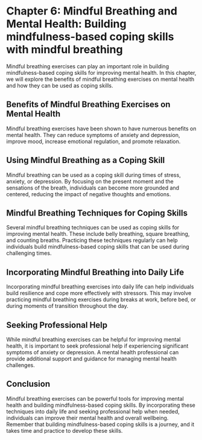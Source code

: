 Chapter 6: Mindful Breathing and Mental Health: Building mindfulness-based coping skills with mindful breathing
===============================================================================================================

Mindful breathing exercises can play an important role in building mindfulness-based coping skills for improving mental health. In this chapter, we will explore the benefits of mindful breathing exercises on mental health and how they can be used as coping skills.

Benefits of Mindful Breathing Exercises on Mental Health
--------------------------------------------------------

Mindful breathing exercises have been shown to have numerous benefits on mental health. They can reduce symptoms of anxiety and depression, improve mood, increase emotional regulation, and promote relaxation.

Using Mindful Breathing as a Coping Skill
-----------------------------------------

Mindful breathing can be used as a coping skill during times of stress, anxiety, or depression. By focusing on the present moment and the sensations of the breath, individuals can become more grounded and centered, reducing the impact of negative thoughts and emotions.

Mindful Breathing Techniques for Coping Skills
----------------------------------------------

Several mindful breathing techniques can be used as coping skills for improving mental health. These include belly breathing, square breathing, and counting breaths. Practicing these techniques regularly can help individuals build mindfulness-based coping skills that can be used during challenging times.

Incorporating Mindful Breathing into Daily Life
-----------------------------------------------

Incorporating mindful breathing exercises into daily life can help individuals build resilience and cope more effectively with stressors. This may involve practicing mindful breathing exercises during breaks at work, before bed, or during moments of transition throughout the day.

Seeking Professional Help
-------------------------

While mindful breathing exercises can be helpful for improving mental health, it is important to seek professional help if experiencing significant symptoms of anxiety or depression. A mental health professional can provide additional support and guidance for managing mental health challenges.

Conclusion
----------

Mindful breathing exercises can be powerful tools for improving mental health and building mindfulness-based coping skills. By incorporating these techniques into daily life and seeking professional help when needed, individuals can improve their mental health and overall wellbeing. Remember that building mindfulness-based coping skills is a journey, and it takes time and practice to develop these skills.
